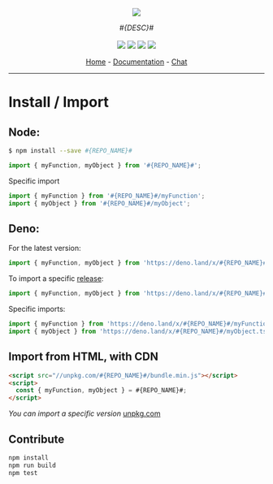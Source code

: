 
<p align="center">
    <img src="https://user-images.githubusercontent.com/6702424/80216211-00ef5280-863e-11ea-81de-59f3a3d4b8e4.png">  
</p>
<p align="center">
    <i>#{DESC}#</i>
    <br>
    <br>
    <img src="https://github.com/#{USER_OR_ORG}#/#{REPO_NAME}#/workflows/ci/badge.svg?branch=develop">
    <img src="https://img.shields.io/bundlephobia/minzip/#{REPO_NAME}#">
    <img src="https://img.shields.io/npm/dw/#{REPO_NAME}#">
    <img src="https://img.shields.io/npm/l/#{REPO_NAME}#">
</p>
<p align="center">
  <a href="https://github.com/#{USER_OR_ORG}#/#{REPO_NAME}#">Home</a>
  -
  <a href="https://github.com/#{USER_OR_ORG}#/#{REPO_NAME}#">Documentation</a>
  -
  <a href="https://gitter.im/#{REPO_NAME}#/">Chat</a>
</p>

---

# Install / Import

## Node:

```bash
$ npm install --save #{REPO_NAME}#
```
```typescript
import { myFunction, myObject } from '#{REPO_NAME}#'; 
```

Specific import

```typescript
import { myFunction } from '#{REPO_NAME}#/myFunction';
import { myObject } from '#{REPO_NAME}#/myObject';
```

## Deno:

For the latest version:   
```typescript
import { myFunction, myObject } from 'https://deno.land/x/#{REPO_NAME}#/mod.ts';
```

To import a specific [release](https://github.com/#{USER_OR_ORG}#/#{REPO_NAME}#/releases):  

```typescript
import { myFunction, myObject } from 'https://deno.land/x/#{REPO_NAME}#@0.1.0/mod.ts';
```

Specific imports:  

```typescript
import { myFunction } from 'https://deno.land/x/#{REPO_NAME}#/myFunction.ts';
import { myObject } from 'https://deno.land/x/#{REPO_NAME}#/myObject.ts';
```

## Import from HTML, with CDN

```html
<script src="//unpkg.com/#{REPO_NAME}#/bundle.min.js"></script>
<script>
  const { myFunction, myObject } = #{REPO_NAME}#;
</script>
```
*You can import a specific version* [unpkg.com](https://unpkg.com)

## Contribute

```bash
npm install
npm run build
npm test
```
